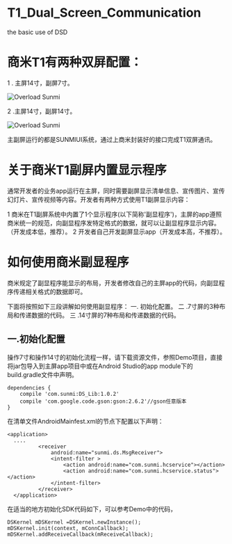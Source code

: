 # T1_Dual_Screen_Communication
the basic use of DSD

# 商米T1有两种双屏配置：

1 . 主屏14寸，副屏7寸。


![Overload Sunmi](https://github.com/sunmideveloper/T1_Dual_Screen_Communication/blob/master/image/1.png) 


2 .主屏14寸，副屏14寸。

![Overload Sunmi](https://github.com/sunmideveloper/T1_Dual_Screen_Communication/blob/master/image/2.png) 


主副屏运行的都是SUNMIUI系统，通过上商米封装好的接口完成T1双屏通讯。

# 关于商米T1副屏内置显示程序

通常开发者的业务app运行在主屏，同时需要副屏显示清单信息、宣传图片、宣传幻灯片、宣传视频等内容。开发者有两种方式使用T1副屏显示内容：

1 商米在T1副屏系统中内置了1个显示程序(以下简称'副显程序')，主屏的app遵照商米统一的规范，向副显程序发特定格式的数据，就可以让副显程序显示内容。（开发成本低，推荐）。
2 开发者自己开发副屏显示app（开发成本高，不推荐）。
# 如何使用商米副显程序
商米规定了副显程序能显示的布局，开发者修改自己的主屏app的代码，向副显程序传递相关格式的数据即可。

下面将按照如下三段讲解如何使用副显程序：
一. 初始化配置。
二 .7寸屏的3种布局和传递数据的代码。
三 .14寸屏的7种布局和传递数据的代码。

## 一.初始化配置

操作7寸和操作14寸的初始化流程一样，请下载资源文件，参照Demo项目，直接将jar包导入到主屏app项目中或在Android Studio的app module下的build.gradle文件中声明。
```
dependencies {
    compile 'com.sunmi:DS_Lib:1.0.2'
    compile 'com.google.code.gson:gson:2.6.2'//gson任意版本
}
```
在清单文件AndroidMainfest.xml的<application>节点下配置以下声明：
```
<application>
  ....
          <receiver
              android:name="sunmi.ds.MsgReceiver">
              <intent-filter >
                  <action android:name="com.sunmi.hcservice"></action>
                  <action android:name="com.sunmi.hcservice.status"></action>
              </intent-filter>
          </receiver>
  </application>
  ```
  
  
在适当的地方初始化SDK代码如下，可以参考Demo中的代码，
``` 
DSKernel mDSKernel =DSKernel.newInstance();
mDSKernel.init(context, mConnCallback);
mDSKernel.addReceiveCallback(mReceiveCallback); 
```
